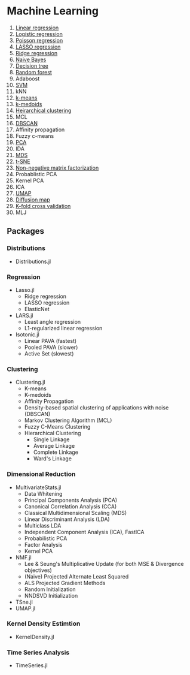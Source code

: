 # Machine Learning

1. [Linear regression](01-linear-regression.ipynb)
2. [Logistic regression](02-logistic-regression.ipynb)
3. [Poisson regression](03-poisson-regression.ipynb)
4. [LASSO regression](04-lasso-regression.ipynb)
5. [Ridge regression]()
6. [Naive Bayes](06-naive-bayes.ipynb)
7. [Decision tree](07-decision-tree.ipynb)
8. [Random forest](08-random-forest.ipynb)
9. Adaboost
10. [SVM](10-svm.ipynb)
11. kNN
12. [k-means](11-k-means.ipynb)
13. [k-medoids](12-k-medoids.ipynb)
14. [Heirarchical clustering](13-heirarchical-clustering.ipynb)
15. MCL
16. [DBSCAN](15-dbscan.ipynb)
17. Affinity propagation
18. Fuzzy c-means
19. [PCA](18-pca.ipynb)
20. IDA
21. [MDS](20-mds.ipynb)
22. [t-SNE](21-tsne.ipynb)
23. [Non-negative matrix factorization](22-nmf.ipynb)
24. Probablistic PCA
25. Kernel PCA
26. ICA
27. [UMAP](27-umap.ipynb)
28. [Diffusion map]()
29. [K-fold cross validation](26-k-fold-cross-validation.ipynb)
30. MLJ

## Packages

### Distributions

* Distributions.jl

### Regression

* Lasso.jl
    * Ridge regression
    * LASSO regression
    * ElasticNet
* LARS.jl
    * Least angle regression
    * L1-regularized linear regression
* Isotonic.jl
    * Linear PAVA (fastest)
    * Pooled PAVA (slower)
    * Active Set (slowest)

### Clustering

* Clustering.jl
    * K-means
    * K-medoids
    * Affinity Propagation
    * Density-based spatial clustering of applications with noise (DBSCAN)
    * Markov Clustering Algorithm (MCL)
    * Fuzzy C-Means Clustering
    * Hierarchical Clustering
        * Single Linkage
        * Average Linkage
        * Complete Linkage
        * Ward's Linkage

### Dimensional Reduction

* MultivariateStats.jl
    * Data Whitening
    * Principal Components Analysis (PCA)
    * Canonical Correlation Analysis (CCA)
    * Classical Multidimensional Scaling (MDS)
    * Linear Discriminant Analysis (LDA)
    * Multiclass LDA
    * Independent Component Analysis (ICA), FastICA
    * Probabilistic PCA
    * Factor Analysis
    * Kernel PCA
* NMF.jl
    * Lee & Seung's Multiplicative Update (for both MSE & Divergence objectives)
    * (Naive) Projected Alternate Least Squared
    * ALS Projected Gradient Methods
    * Random Initialization
    * NNDSVD Initialization
* TSne.jl
* UMAP.jl

### Kernel Density Estimtion

* KernelDensity.jl

### Time Series Analysis

* TimeSeries.jl
